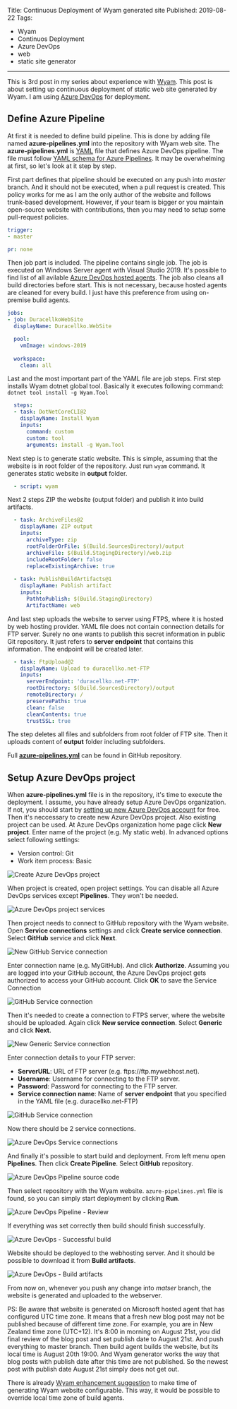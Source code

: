 Title: Continuous Deployment of Wyam generated site
Published: 2019-08-22
Tags:
- Wyam
- Continuos Deployment
- Azure DevOps
- web
- static site generator
---
This is 3rd post in my series about experience with [Wyam](https://wyam.io/). This post is about setting up continuous deployment of static web site generated by Wyam. I am using [Azure DevOps](https://azure.microsoft.com/en-us/services/devops/) for deployment.

## Define Azure Pipeline

At first it is needed to define build pipeline. This is done by adding file named **azure-pipelines.yml** into the repository with Wyam web site. The **azure-pipelines.yml** is [YAML](https://yaml.org/) file that defines Azure DevOps pipeline. The file must follow [YAML schema for Azure Pipelines](https://docs.microsoft.com/en-us/azure/devops/pipelines/yaml-schema?view=azure-devops&tabs=schema). It may be overwhelming at first, so let's look at it step by step.

First part defines that pipeline should be executed on any push into _master_ branch. And it should not be executed, when a pull request is created. This policy works for me as I am the only author of the website and follows trunk-based development. However, if your team is bigger or you maintain open-source website with contributions, then you may need to setup some pull-request policies.

```yaml
trigger:
- master

pr: none
```

Then job part is included. The pipeline contains single job. The job is executed on Windows Server agent with Visual Studio 2019. It's possible to find list of all avilable [Azure DevOps hosted agents](https://docs.microsoft.com/en-us/azure/devops/pipelines/agents/hosted?view=azure-devops). The job also cleans all build directories before start. This is not necessary, because hosted agents are cleaned for every build. I just have this preference from using on-premise build agents.

```yaml
jobs:
- job: DuracellkoWebSite
  displayName: Duracellko.WebSite

  pool:
    vmImage: windows-2019
  
  workspace:
    clean: all
```

Last and the most important part of the YAML file are job steps. First step installs Wyam dotnet global tool. Basically it executes following command: `dotnet tool install -g Wyam.Tool`

```yaml
  steps:
  - task: DotNetCoreCLI@2
    displayName: Install Wyam
    inputs:
      command: custom
      custom: tool
      arguments: install -g Wyam.Tool
```

Next step is to generate static website. This is simple, assuming that the website is in root folder of the repository. Just run `wyam` command. It generates static website in **output** folder.

```yaml
  - script: wyam
```

Next 2 steps ZIP the website (output folder) and publish it into build artifacts.

```yaml
  - task: ArchiveFiles@2
    displayName: ZIP output
    inputs:
      archiveType: zip
      rootFolderOrFile: $(Build.SourcesDirectory)/output
      archiveFile: $(Build.StagingDirectory)/web.zip
      includeRootFolder: false
      replaceExistingArchive: true
  
  - task: PublishBuildArtifacts@1
    displayName: Publish artifact
    inputs:
      PathtoPublish: $(Build.StagingDirectory)
      ArtifactName: web
```

And last step uploads the website to server using FTPS, where it is hosted by web hosting provider. YAML file does not contain connection details for FTP server. Surely no one wants to publish this secret information in public Git repository. It just refers to **server endpoint** that contains this information. The endpoint will be created later.

```yaml
  - task: FtpUpload@2
    displayName: Upload to duracellko.net-FTP
    inputs:
      serverEndpoint: 'duracellko.net-FTP'
      rootDirectory: $(Build.SourcesDirectory)/output
      remoteDirectory: /
      preservePaths: true
      clean: false
      cleanContents: true
      trustSSL: true
```

The step deletes all files and subfolders from root folder of FTP site. Then it uploads content of **output** folder including subfolders.

Full [**azure-pipelines.yml**](https://github.com/duracellko/duracellko.net/blob/2bfded24f0b3018bec693b8d6b0f5088788a8907/azure-pipelines.yml) can be found in GitHub repository.

## Setup Azure DevOps project

When **azure-pipelines.yml** file is in the repository, it's time to execute the deployment. I assume, you have already setup Azure DevOps organization. If not, you should start by [setting up new Azure DevOps account](https://azure.microsoft.com/en-us/services/devops/) for free. Then it's neccessary to create new Azure DevOps project. Also existing project can be used. At Azure DevOps organization home page click **New project**. Enter name of the project (e.g. My static web). In advanced options select following settings:

* Version control: Git
* Work item process: Basic

![Create Azure DevOps project](/images/posts/2019/08/Create_AzureDevOps_Project.png)

When project is created, open project settings. You can disable all Azure DevOps services except **Pipelines**. They won't be needed.

![Azure DevOps project services](/images/posts/2019/08/AzureDevOps_project_services.png)

Then project needs to connect to GitHub repository with the Wyam website. Open **Service connections** settings and click **Create service connection**. Select **GitHub** service and click **Next**.

![New GitHub Service connection](/images/posts/2019/08/New_GitHub_Service_connection.png)

Enter connection name (e.g. MyGitHub). And click **Authorize**. Assuming you are logged into your GitHub account, the Azure DevOps project gets authorized to access your GitHub account. Click **OK** to save the Service Connection

![GitHub Service connection](/images/posts/2019/08/GitHub_Service_connection.png)

Then it's needed to create a connection to FTPS server, where the website should be uploaded. Again click **New service connection**. Select **Generic** and click **Next**.

![New Generic Service connection](/images/posts/2019/08/New_Generic_Service_connection.png)

Enter connection details to your FTP server:

* **ServerURL**: URL of FTP server (e.g. ftps://ftp.mywebhost.net).
* **Username**: Username for connecting to the FTP server.
* **Password**: Password for connecting to the FTP server.
* **Service connection name**: Name of **server endpoint** that you specified in the YAML file (e.g. duracellko.net-FTP)

![GitHub Service connection](/images/posts/2019/08/FTP_Service_connection.png)

Now there should be 2 service connections.

![Azure DevOps Service connections](/images/posts/2019/08/AzureDevOps_Service_connections.png)

And finally it's possible to start build and deployment. From left menu open **Pipelines**. Then click **Create Pipeline**. Select **GitHub** repository.

![Azure DevOps Pipeline source code](/images/posts/2019/08/Pipeline_Source_code.png)

Then select repository with the Wyam website. `azure-pipelines.yml` file is found, so you can simply start deployment by clicking **Run**.

![Azure DevOps Pipeline - Review](/images/posts/2019/08/AzureDevOps_Pipeline_Review.png)

If everything was set correctly then build should finish successfully.

![Azure DevOps - Successful build](/images/posts/2019/08/AzureDevOps_Successful_build.png)

Website should be deployed to the webhosting server. And it should be possible to download it from **Build artifacts**.

![Azure DevOps - Build artifacts](/images/posts/2019/08/AzureDevOps_Build_artifacts.png)

From now on, whenever you push any change into _matser_ branch, the website is generated and uploaded to the webserver.

PS: Be aware that website is generated on Microsoft hosted agent that has configured UTC time zone. It means that a fresh new blog post may not be published because of different time zone. For example, you are in New Zealand time zone (UTC+12). It's 8:00 in morning on August 21st, you did final review of the blog post and set publish date to August 21st. And push everything to master branch. Then build agent builds the website, but its local time is August 20th 19:00. And Wyam generator works the way that blog posts with publish date after this time are not published. So the newest post with publish date August 21st simply does not get out.

There is already [Wyam enhancement suggestion](https://github.com/Wyamio/Wyam/issues/859) to make time of generating Wyam website configurable. This way, it would be possible to override local time zone of build agents.
